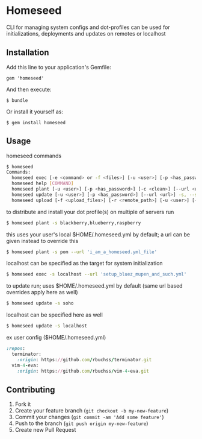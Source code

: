 # Homeseed

CLI for managing system configs and dot-profiles
can be used for initializations, deployments and updates on remotes or localhost

## Installation

Add this line to your application's Gemfile:

    gem 'homeseed'

And then execute:

    $ bundle

Or install it yourself as:

    $ gem install homeseed

## Usage

homeseed commands
```bash
$ homeseed
Commands:
  homeseed exec [-e <command> or -f <files>] [-u <user>] [-p <has_password>] -s, --servers=SERVERS              # executes bash login session(s) on remote servers to run inline bash commands or bash ...
  homeseed help [COMMAND]                                                                                       # Describe available commands or one specific command
  homeseed plant [-u <user>] [-p <has_password>] [-c <clean>] [--url <url>] -s, --servers=SERVERS               # installs homeshick and then dot profile based on localhost $HOME/.homeseed.yml or url...
  homeseed update [-u <user>] [-p <has_password>] [--url <url>] -s, --servers=SERVERS                           # updates dot profile based on localhost $HOME/.homeup.yml or url with yml commands
  homeseed upload [-f <upload_files>] [-r <remote_path>] [-u <user>] [-p <has_password>] -s, --servers=SERVERS  # scp uploads file(s) to remote servers
```

to distribute and install your dot profile(s) on multiple of servers run
```bash
$ homeseed plant -s blackberry,blueberry,raspberry
```
this uses your user's local $HOME/.homeseed.yml by default; a url can be given instead to override this
```bash
$ homeseed plant -s pom --url 'i_am_a_homeseed.yml_file'
```
localhost can be specified as the target for system initialization
```bash
$ homeseed exec -s localhost --url 'setup_bluez_mupen_and_such.yml'
```

to update run; uses $HOME/.homeseed.yml by default (same url based overrides apply here as well)
```bash
$ homeseed update -s soho
```
localhost can be specified here as well
```bash
$ homeseed update -s localhost
```

ex user config ($HOME/.homeseed.yml)
```ruby
:repos:
  terminator:
    :origin: https://github.com/rbuchss/terminator.git
  vim-4-eva:
    :origin: https://github.com/rbuchss/vim-4-eva.git
```

## Contributing

1. Fork it
2. Create your feature branch (`git checkout -b my-new-feature`)
3. Commit your changes (`git commit -am 'Add some feature'`)
4. Push to the branch (`git push origin my-new-feature`)
5. Create new Pull Request
